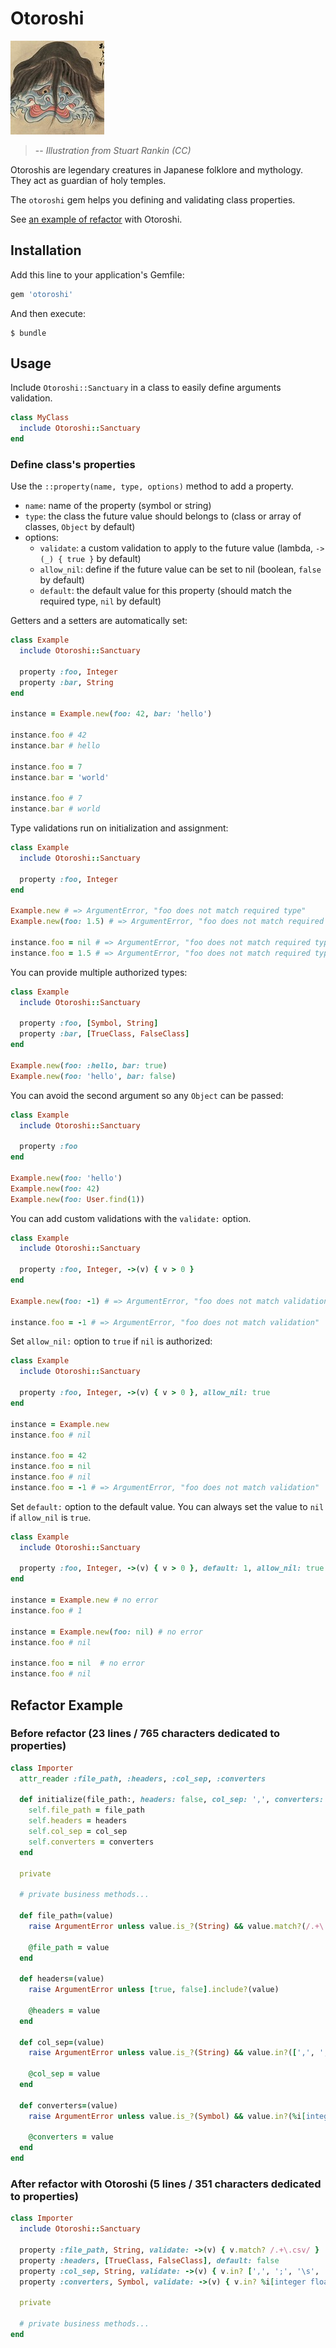 # Otoroshi

![otoroshi](./otoroshi.jpg "Suushi Otoroshi - Stuart Rankin")

> -- <cite>Illustration from Stuart Rankin (CC)</cite>

Otoroshis are legendary creatures in Japanese folklore and mythology. They act as guardian of holy temples.

The `otoroshi` gem helps you defining and validating class properties.

See [an example of refactor](#refactor-example) with Otoroshi.

## Installation

Add this line to your application's Gemfile:
```ruby
gem 'otoroshi'
```

And then execute:
```
$ bundle
```

## Usage

Include `Otoroshi::Sanctuary` in a class to easily define arguments validation.

```ruby
class MyClass
  include Otoroshi::Sanctuary
end
```

### Define class's properties

Use the `::property(name, type, options)` method to add a property.

* `name`: name of the property (symbol or string)
* `type`: the class the future value should belongs to (class or array of classes, `Object` by default)
* options:
  * `validate`: a custom validation to apply to the future value (lambda, `->(_) { true }` by default)
  * `allow_nil`: define if the future value can be set to nil (boolean, `false` by default)
  * `default`: the default value for this property (should match the required type, `nil` by default)


Getters and a setters are automatically set:

```ruby
class Example
  include Otoroshi::Sanctuary

  property :foo, Integer
  property :bar, String
end

instance = Example.new(foo: 42, bar: 'hello')

instance.foo # 42
instance.bar # hello

instance.foo = 7
instance.bar = 'world'

instance.foo # 7
instance.bar # world
```

Type validations run on initialization and assignment:

```ruby
class Example
  include Otoroshi::Sanctuary

  property :foo, Integer
end

Example.new # => ArgumentError, "foo does not match required type"
Example.new(foo: 1.5) # => ArgumentError, "foo does not match required type"

instance.foo = nil # => ArgumentError, "foo does not match required type"
instance.foo = 1.5 # => ArgumentError, "foo does not match required type"
```

You can provide multiple authorized types:

```ruby
class Example
  include Otoroshi::Sanctuary

  property :foo, [Symbol, String]
  property :bar, [TrueClass, FalseClass]
end

Example.new(foo: :hello, bar: true)
Example.new(foo: 'hello', bar: false)
```

You can avoid the second argument so any `Object` can be passed:

```ruby
class Example
  include Otoroshi::Sanctuary

  property :foo
end

Example.new(foo: 'hello')
Example.new(foo: 42)
Example.new(foo: User.find(1))
```

You can add custom validations with the `validate:` option.

```ruby
class Example
  include Otoroshi::Sanctuary

  property :foo, Integer, ->(v) { v > 0 }
end

Example.new(foo: -1) # => ArgumentError, "foo does not match validation"

instance.foo = -1 # => ArgumentError, "foo does not match validation"
```

Set `allow_nil:` option to `true` if `nil` is authorized:

```ruby
class Example
  include Otoroshi::Sanctuary

  property :foo, Integer, ->(v) { v > 0 }, allow_nil: true
end

instance = Example.new
instance.foo # nil

instance.foo = 42
instance.foo = nil
instance.foo # nil
instance.foo = -1 # => ArgumentError, "foo does not match validation"
```

Set `default:` option to the default value. You can always set the value to `nil` if `allow_nil` is `true`.

```ruby
class Example
  include Otoroshi::Sanctuary

  property :foo, Integer, ->(v) { v > 0 }, default: 1, allow_nil: true
end

instance = Example.new # no error
instance.foo # 1

instance = Example.new(foo: nil) # no error
instance.foo # nil

instance.foo = nil  # no error
instance.foo # nil
```

## Refactor Example

### Before refactor (23 lines / 765 characters dedicated to properties)

```ruby
class Importer
  attr_reader :file_path, :headers, :col_sep, :converters

  def initialize(file_path:, headers: false, col_sep: ',', converters: nil)
    self.file_path = file_path
    self.headers = headers
    self.col_sep = col_sep
    self.converters = converters
  end

  private

  # private business methods...

  def file_path=(value)
    raise ArgumentError unless value.is_?(String) && value.match?(/.+\.csv/)

    @file_path = value
  end

  def headers=(value)
    raise ArgumentError unless [true, false].include?(value)

    @headers = value
  end

  def col_sep=(value)
    raise ArgumentError unless value.is_?(String) && value.in?([',', ';', '\s', '\t', '|'])

    @col_sep = value
  end

  def converters=(value)
    raise ArgumentError unless value.is_?(Symbol) && value.in?(%i[integer float date])

    @converters = value
  end
end
```

### After refactor with Otoroshi (5 lines / 351 characters dedicated to properties)

```ruby
class Importer
  include Otoroshi::Sanctuary

  property :file_path, String, validate: ->(v) { v.match? /.+\.csv/ }
  property :headers, [TrueClass, FalseClass], default: false
  property :col_sep, String, validate: ->(v) { v.in? [',', ';', '\s', '\t', '|'] }, default: ','
  property :converters, Symbol, validate: ->(v) { v.in? %i[integer float date] }, allow_nil: true

  private

  # private business methods...
end
```